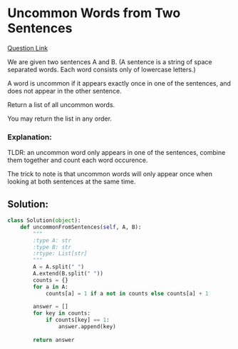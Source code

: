 # Uncommon Words from Two Sentences  

[Question Link](https://leetcode.com/problems/uncommon-words-from-two-sentences/)  

We are given two sentences A and B.  (A sentence is a string of space separated words.  Each word consists only of lowercase letters.)  

A word is uncommon if it appears exactly once in one of the sentences, and does not appear in the other sentence.  

Return a list of all uncommon words.   

You may return the list in any order.  

### Explanation:
TLDR: an uncommon word only appears in one of the sentences, combine them together and count each word occurence.

The trick to note is that uncommon words will only appear once when looking at both sentences at the same time.

## Solution:
```Python
class Solution(object):
    def uncommonFromSentences(self, A, B):
        """
        :type A: str
        :type B: str
        :rtype: List[str]
        """
        A = A.split(" ")
        A.extend(B.split(" "))
        counts = {}
        for a in A:
            counts[a] = 1 if a not in counts else counts[a] + 1
        
        answer = []
        for key in counts:
            if counts[key] == 1:
                answer.append(key)
        
        return answer
```
